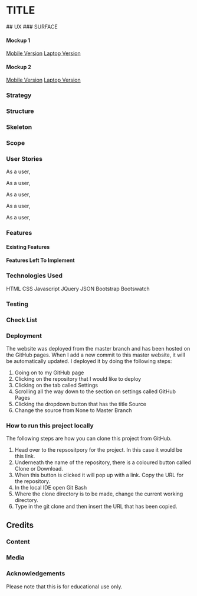 # TITLE
<INSERT TEXT ABOUT THE OVERAL PAGE AND WHAT IT IS FOR>
## UX
### SURFACE

<INSERT TEXT HERE FOR SURFACE AND EXAPLIN FOLLOWING MOCKUPS>

#### Mockup 1
[Mobile Version]()
[Laptop Version]()

#### Mockup 2
[Mobile Version]()
[Laptop Version]()

### Strategy
<INSERT TEXT FOR Strategy>

### Structure
<INSERT TEXT FOR STRUCTURE>

### Skeleton
<INSERT TEXT FOR SKELETON>

### Scope
<INSERT THE TEXT SCOPE>

### User Stories
As a user, 

As a user, 

As a user, 

As a user, 

As a user, 

### Features



#### Existing Features

#### Features Left To Implement

### Technologies Used
HTML
CSS
Javascript
JQuery
JSON
Bootstrap
Bootswatch

### Testing


### Check List


### Deployment
The website was deployed from the master branch and has been hosted on the GitHub pages. When I add a new commit to this master website, it will be automatically updated. I deployed it by doing the following steps:

1. Going on to my GitHub page
2. Clicking on the repository that I would like to deploy
3. Clicking on the tab called Settings
4. Scrolling all the way down to the section on settings called GitHub Pages
5. Clicking the dropdown button that has the title Source
6. Change the source from None to Master Branch
### How to run this project locally
The following steps are how you can clone this project from GitHub.

1. Head over to the repsositpory for the project. In this case it would be this link.
2. Underneath the name of the repository, there is a coloured button called Clone or Download.
3. When this button is clicked it will pop up with a link. Copy the URL for the repository.
4. In the local IDE open Git Bash
5. Where the clone directory is to be made, change the current working directory.
6. Type in the git clone and then insert the URL that has been copied.

## Credits
### Content


### Media


### Acknowledgements


Please note that this is for educational use only.